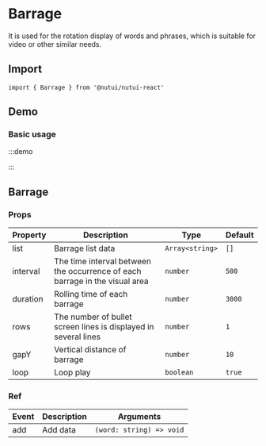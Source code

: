 # Barrage



It is used for the rotation display of words and phrases, which is suitable for video or other similar needs.

## Import

```tsx
import { Barrage } from '@nutui/nutui-react'
```

## Demo

### Basic usage

:::demo

<CodeBlock src='h5/demo1.tsx'></CodeBlock>

:::

## Barrage

### Props

| Property | Description | Type | Default |
| --- | --- | --- | --- |
| list | Barrage list data | `Array<string>` | `[]` |
| interval | The time interval between the occurrence of each barrage in the visual area | `number` | `500` |
| duration | Rolling time of each barrage | `number` | `3000` |
| rows | The number of bullet screen lines is displayed in several lines | `number` | `1` |
| gapY | Vertical distance of barrage | `number` | `10` |
| loop | Loop play | `boolean` | `true` |

### Ref

| Event | Description | Arguments |
| --- | --- | --- |
| add | Add data | `(word: string) => void` |